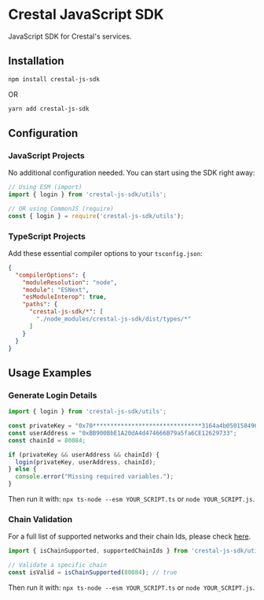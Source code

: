 # Crestal JavaScript SDK

JavaScript SDK for Crestal's services.

## Installation

```bash
npm install crestal-js-sdk
```

OR

```bash
yarn add crestal-js-sdk
```

## Configuration

### JavaScript Projects

No additional configuration needed. You can start using the SDK right away:

```javascript
// Using ESM (import)
import { login } from 'crestal-js-sdk/utils';

// OR using CommonJS (require)
const { login } = require('crestal-js-sdk/utils');
```

### TypeScript Projects

Add these essential compiler options to your `tsconfig.json`:

```json
{
  "compilerOptions": {
    "moduleResolution": "node",
    "module": "ESNext",
    "esModuleInterop": true,
    "paths": {
      "crestal-js-sdk/*": [
        "./node_modules/crestal-js-sdk/dist/types/*"
      ]
    }
  }
}
```

## Usage Examples

### Generate Login Details

```typescript
import { login } from 'crestal-js-sdk/utils';

const privateKey = "0x70*******************************3164a4b050158496aa9191df818f380dbb3d";
const userAddress = "0xBB900BbE1A20dA4d474666B79a5fa6CE12629733";
const chainId = 80084;

if (privateKey && userAddress && chainId) {
  login(privateKey, userAddress, chainId);
} else {
  console.error("Missing required variables.");
}
```

Then run it with: `npx ts-node --esm YOUR_SCRIPT.ts` or `node YOUR_SCRIPT.js`.


### Chain Validation

For a full list of supported networks and their chain Ids, please check 
[here](https://docs.crestal.xyz/networks/supported-networks).

```typescript
import { isChainSupported, supportedChainIds } from 'crestal-js-sdk/utils';

// Validate a specific chain
const isValid = isChainSupported(80084); // true
```

Then run it with: `npx ts-node --esm YOUR_SCRIPT.ts` or `node YOUR_SCRIPT.js`.

